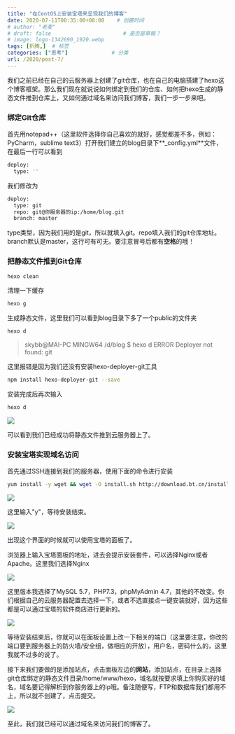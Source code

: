 ```yaml
---
title: "在CentOS上安装宝塔来呈现我们的博客"
date: 2020-07-11T00:35:00+08:00    # 创建时间
# author: "老麦"
# draft: false                       # 是否是草稿？
# image: logo-1342690_1920.webp
tags: [折腾,]  # 标签
categories: ["思考"]              # 分类
url: /2020/post-7/
---
```


我们之前已经在自己的云服务器上创建了git仓库，也在自己的电脑搭建了hexo这个博客框架。那么我们现在就说说如何绑定到我们的仓库、如何把hexo生成的静态文件推到仓库上，又如何通过域名来访问我们博客，我们一步一步来吧。

### 绑定Git仓库

首先用notepad++（这里软件选择你自己喜欢的就好，感觉都差不多，例如：PyCharm，sublime text3）打开我们建立的blog目录下**_config.yml**文件，在最后一行可以看到

```bash
deploy:
  type: ''
```

我们修改为

```bash
deploy:
  type: git
  repo: git@你服务器的ip:/home/blog.git
  branch: master
```

type类型，因为我们用的是git，所以就填入git。repo填入我们的git仓库地址。branch默认是master，这行可有可无。要注意冒号后都有**空格**的哦！

### 把静态文件推到Git仓库

```bash
hexo clean
```

清理一下缓存

```bash
hexo g
```

生成静态文件，这里我们可以看到blog目录下多了一个public的文件夹

```bash
hexo d
```

> skybb@MAI-PC MINGW64 /d/blog
> $ hexo d
> ERROR Deployer not found: git

这里报错是因为我们还没有安装hexo-deployer-git工具

```bash
npm install hexo-deployer-git --save
```

安装完成后再次输入

```bash
hexo d
```

![](https://cdn.qylao.com/laomai/2023/02/27/163fc199a7fe18-1.webp)

可以看到我们已经成功将静态文件推到云服务器上了。

### 安装宝塔实现域名访问

首先通过SSH连接到我们的服务器，使用下面的命令进行安装

```bash
yum install -y wget && wget -O install.sh http://download.bt.cn/install/install_6.0.sh && sh install.sh
```

![](https://cdn.qylao.com/laomai/2023/02/27/163fc199a8a275-1.webp)

这里输入"y"，等待安装结束。

![](https://cdn.qylao.com/laomai/2023/02/27/163fc199a90f70-1.webp)

出现这个界面的时候就可以使用宝塔的面板了。

浏览器上输入宝塔面板的地址，进去会提示安装套件，可以选择Nginx或者Apache。这里我们选择Nginx

![](https://cdn.qylao.com/laomai/2023/02/27/163fc199a99caf-1.webp)

这里版本我选择了MySQL 5.7，PHP7.3，phpMyAdmin 4.7，其他的不改变。你们根据自己的云服务器配置去选择一下，或者不选直接点一键安装就好，因为这些都是可以通过宝塔的软件商店进行更新的。

![](https://cdn.qylao.com/laomai/2023/02/27/163fc199aa0eb7-1.webp)

等待安装结束后，你就可以在面板设置上改一下相关的端口（这里要注意，你改的端口要到服务器上的防火墙/安全组，做相应的开放），用户名，密码什么的，这里我就不过多的说了。

接下来我们要做的是添加站点，点击面板左边的**网站**，添加站点，在目录上选择git仓库绑定的静态文件目录/home/www/hexo，域名就按要求填上你购买好的域名，域名要记得解析到你服务器上的ip哦。备注随便写，FTP和数据库我们都用不上，所以就不创建了，点击提交。

![](https://cdn.qylao.com/laomai/2023/02/27/163fc199aa8544-1.webp)

至此，我们就已经可以通过域名来访问我们的博客了。
